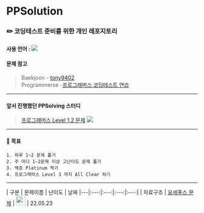 # PPSolution
### :pencil2:  코딩테스트 준비를 위한 개인 레포지토리
#### 사용 언어 : <img src="https://img.shields.io/badge/Java-007396?style=flat&logo=Java&logoColor=white"/>
#### 문제 참고 
 > Baekjoon - [tony9402](https://github.com/PPSolving/baekjoon-1)   
 > Programmerse -[프로그래머스 코딩테스트 연습](https://programmers.co.kr/learn/challenges)   
***
#### 앞서 진행했던 PPSolving 스터디 
  >[프로그래머스 Level 1,2 문제](https://github.com/PPSolving/programmers/tree/main/kbm6609)  <img src="https://img.shields.io/badge/GitHub-181717?style=flat&logo=GitHub&logoColor=white"/>
***

#### :page_with_curl: 목표 
    1. 하루 1~2 문제 풀기 
    2. 주 마다 1~2문제 이상 고난이도 문제 풀기
    3. 백준 Platinum 찍기 
    4. 프로그래머스 Level 3 까지 All Clear 하기 

***

| 구분 | 문제이름 | 난이도 | 날짜 
|---|:---:|:---:|:---:|:---:|
| 자료구조 | [요세푸스 문제](https://www.acmicpc.net/problem/1158) | <img height="25px" width="25px" src="https://static.solved.ac/tier_small/6.svg"/> | 22.05.23
